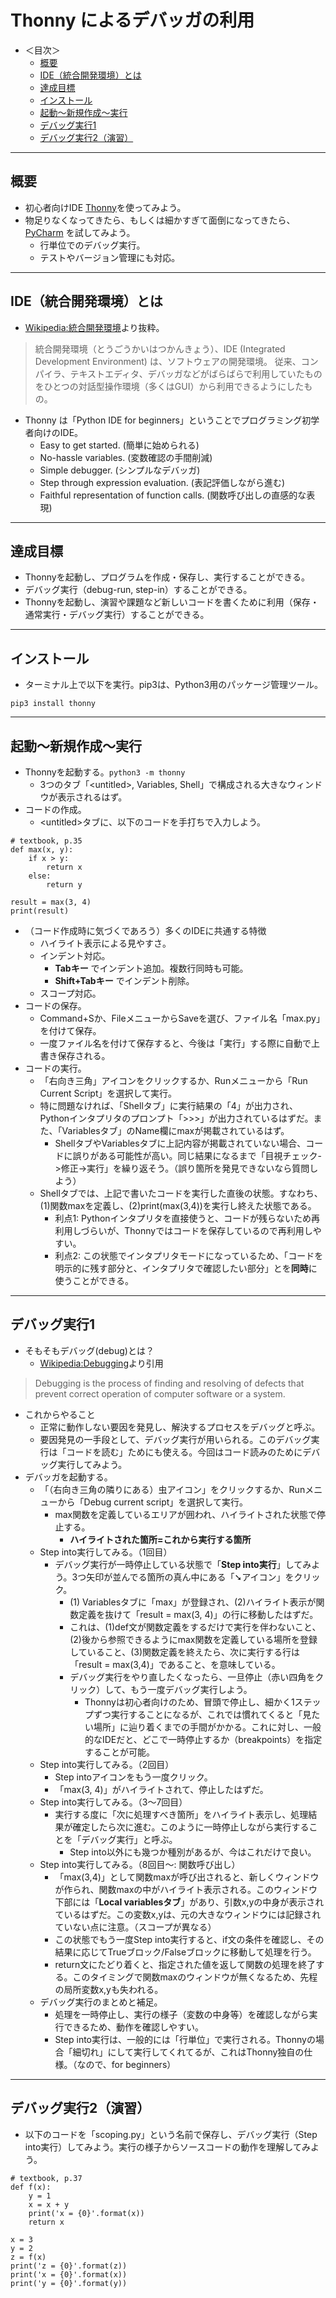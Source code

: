 # Thonny によるデバッガの利用

- ＜目次＞
  - <a href="#abst">概要</a>
  - <a href="#whatis_IDE">IDE（統合開発環境）とは</a>
  - <a href="#goal">達成目標</a>
  - <a href="#install">インストール</a>
  - <a href="#run">起動〜新規作成〜実行</a>
  - <a href="#debug1">デバッグ実行1</a>
  - <a href="#debug2">デバッグ実行2（演習）</a>

<hr>

## <a name="abst">概要</a>
- 初心者向けIDE [Thonny](http://thonny.org)を使ってみよう。
- 物足りなくなってきたら、もしくは細かすぎて面倒になってきたら、 [PyCharm](https://www.jetbrains.com/pycharm/) を試してみよう。
  - 行単位でのデバッグ実行。
  - テストやバージョン管理にも対応。

<hr>

## <a name="whatis_IDE">IDE（統合開発環境）とは</a>
- [Wikipedia:統合開発環境](https://ja.wikipedia.org/wiki/統合開発環境)より抜粋。
>統合開発環境（とうごうかいはつかんきょう）、IDE (Integrated Development Environment) は、ソフトウェアの開発環境。
>従来、コンパイラ、テキストエディタ、デバッガなどがばらばらで利用していたものをひとつの対話型操作環境（多くはGUI）から利用できるようにしたもの。
- Thonny は「Python IDE for beginners」ということでプログラミング初学者向けのIDE。
  - Easy to get started. (簡単に始められる)
  - No-hassle variables. (変数確認の手間削減)
  - Simple debugger. (シンプルなデバッガ)
  - Step through expression evaluation. (表記評価しながら進む)
  - Faithful representation of function calls. (関数呼び出しの直感的な表現)

<hr>

## <a name="goal">達成目標</a>
- Thonnyを起動し、プログラムを作成・保存し、実行することができる。
- デバッグ実行（debug-run, step-in）することができる。
- Thonnyを起動し、演習や課題など新しいコードを書くために利用（保存・通常実行・デバッグ実行）することができる。

<hr>

## <a name="install">インストール</a>
- ターミナル上で以下を実行。pip3は、Python3用のパッケージ管理ツール。
```
pip3 install thonny
```

<hr>

## <a name="run">起動〜新規作成〜実行</a>
- Thonnyを起動する。```python3 -m thonny```
  - 3つのタブ「&lt;untitled&gt;, Variables, Shell」で構成される大きなウィンドウが表示されるはず。
- コードの作成。
  - &lt;untitled&gt;タブに、以下のコードを手打ちで入力しよう。

```
# textbook, p.35
def max(x, y):
    if x > y:
        return x
    else:
        return y

result = max(3, 4)
print(result)
```
- （コード作成時に気づくであろう）多くのIDEに共通する特徴
  - ハイライト表示による見やすさ。
  - インデント対応。
    - **Tabキー** でインデント追加。複数行同時も可能。
    - **Shift+Tabキー** でインデント削除。
  - スコープ対応。
- コードの保存。
  - Command+Sか、FileメニューからSaveを選び、ファイル名「max.py」を付けて保存。
  - 一度ファイル名を付けて保存すると、今後は「実行」する際に自動で上書き保存される。
- コードの実行。
  - 「右向き三角」アイコンをクリックするか、Runメニューから「Run Current Script」を選択して実行。
  - 特に問題なければ、「Shellタブ」に実行結果の「4」が出力され、Pythonインタプリタのプロンプト「>>>」が出力されているはずだ。また、「Variablesタブ」のName欄にmaxが掲載されているはず。
    - ShellタブやVariablesタブに上記内容が掲載されていない場合、コードに誤りがある可能性が高い。同じ結果になるまで「目視チェック->修正->実行」を繰り返そう。（誤り箇所を発見できないなら質問しよう）
  - Shellタブでは、上記で書いたコードを実行した直後の状態。すなわち、(1)関数maxを定義し、(2)print(max(3,4))を実行し終えた状態である。
    - 利点1: Pythonインタプリタを直接使うと、コードが残らないため再利用しづらいが、Thonnyではコードを保存しているので再利用しやすい。
    - 利点2: この状態でインタプリタモードになっているため、「コードを明示的に残す部分と、インタプリタで確認したい部分」とを**同時**に使うことができる。

<hr>

## <a name="debug1">デバッグ実行1</a>
- そもそもデバッグ(debug)とは？
  - [Wikipedia:Debugging](https://en.wikipedia.org/wiki/Debugging)より引用
> Debugging is the process of finding and resolving of defects that prevent correct operation of computer software or a system.

- これからやること
  - 正常に動作しない要因を発見し、解決するプロセスをデバッグと呼ぶ。
  - 要因発見の一手段として、デバッグ実行が用いられる。このデバッグ実行は「コードを読む」ためにも使える。今回はコード読みのためにデバッグ実行してみよう。
- デバッガを起動する。
  - 「（右向き三角の隣りにある）虫アイコン」をクリックするか、Runメニューから「Debug current script」を選択して実行。
    - max関数を定義しているエリアが囲われ、ハイライトされた状態で停止する。
      - **ハイライトされた箇所=これから実行する箇所**
  - Step into実行してみる。（1回目）
    - デバッグ実行が一時停止している状態で「**Step into実行**」してみよう。3つ矢印が並んでる箇所の真ん中にある「➘アイコン」をクリック。
      - (1) Variablesタブに「max」が登録され、(2)ハイライト表示が関数定義を抜けて「result = max(3, 4)」の行に移動したはずだ。
      - これは、(1)def文が関数定義をするだけで実行を伴わないこと、(2)後から参照できるようにmax関数を定義している場所を登録していること、(3)関数定義を終えたら、次に実行する行は「result = max(3,4)」であること、を意味している。
      - デバッグ実行をやり直したくなったら、一旦停止（赤い四角をクリック）して、もう一度デバッグ実行しよう。
        - Thonnyは初心者向けのため、冒頭で停止し、細かく1ステップずつ実行することになるが、これでは慣れてくると「見たい場所」に辿り着くまでの手間がかかる。これに対し、一般的なIDEだと、どこで一時停止するか（breakpoints）を指定することが可能。
  - Step into実行してみる。（2回目）
    - Step intoアイコンをもう一度クリック。
    - 「max(3, 4)」がハイライトされて、停止したはずだ。
  - Step into実行してみる。（3〜7回目）
    - 実行する度に「次に処理すべき箇所」をハイライト表示し、処理結果が確定したら次に進む。このように一時停止しながら実行することを「デバッグ実行」と呼ぶ。
      - Step into以外にも幾つか種別があるが、今はこれだけで良い。
  - Step into実行してみる。（8回目〜: 関数呼び出し）
    - 「max(3,4)」として関数maxが呼び出されると、新しくウィンドウが作られ、関数maxの中がハイライト表示される。このウィンドウ下部には「**Local variablesタブ**」があり、引数x,yの中身が表示されているはずだ。この変数x,yは、元の大きなウィンドウには記録されていない点に注意。（スコープが異なる）
    - この状態でもう一度Step into実行すると、if文の条件を確認し、その結果に応じてTrueブロック/Falseブロックに移動して処理を行う。
    - return文にたどり着くと、指定された値を返して関数の処理を終了する。このタイミングで関数maxのウィンドウが無くなるため、先程の局所変数x,yも失われる。
  - デバッグ実行のまとめと補足。
    - 処理を一時停止し、実行の様子（変数の中身等）を確認しながら実行できるため、動作を確認しやすい。
    - Step into実行は、一般的には「行単位」で実行される。Thonnyの場合「細切れ」にして実行してくれてるが、これはThonny独自の仕様。（なので、for beginners）

<hr>

## <a name="debug2">デバッグ実行2（演習）</a>
- 以下のコードを「scoping.py」という名前で保存し、デバッグ実行（Step into実行）してみよう。実行の様子からソースコードの動作を理解してみよう。

```
# textbook, p.37
def f(x):
    y = 1
    x = x + y
    print('x = {0}'.format(x))
    return x

x = 3
y = 2
z = f(x)
print('z = {0}'.format(z))
print('x = {0}'.format(x))
print('y = {0}'.format(y))
```
